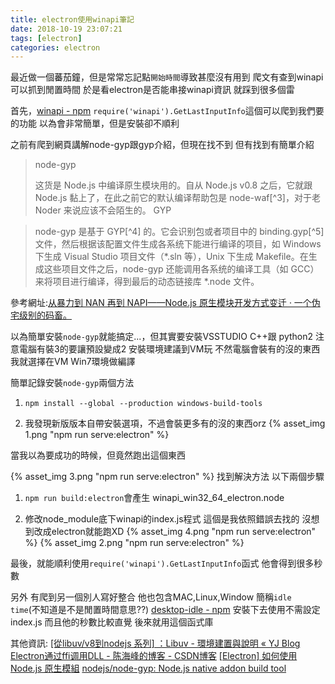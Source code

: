 ```yaml
---
title: electron使用winapi筆記
date: 2018-10-19 23:07:21
tags: [electron]
categories: electron
---
```


最近做一個蕃茄鐘，但是常常忘記點`開始時間`導致甚麼沒有用到
爬文有查到winapi可以抓到閒置時間
於是看electron是否能串接winapi資訊
就踩到很多個雷

<!--more-->

首先，[winapi - npm](https://www.npmjs.com/package/winapi)
`require('winapi').GetLastInputInfo`這個可以爬到我們要的功能
以為會非常簡單，但是安裝卻不順利

之前有爬到網頁講解node-gyp跟gyp介紹，但現在找不到
但有找到有簡單介紹
>node-gyp
>
>这货是 Node.js 中编译原生模块用的。自从 Node.js v0.8 之后，它就跟 Node.js 黏上了，在此之前它的默认编译帮助包是 node-waf[^3]，对于老 Noder 来说应该不会陌生的。
>GYP

>node-gyp 是基于 GYP[^4] 的。它会识别包或者项目中的 binding.gyp[^5] 文件，然后根据该配置文件生成各系统下能进行编译的项目，如 Windows 下生成 Visual Studio 项目文件（*.sln 等），Unix 下生成 Makefile。在生成这些项目文件之后，node-gyp 还能调用各系统的编译工具（如 GCC）来将项目进行编译，得到最后的动态链接库 *.node 文件。

參考網址:[从暴力到 NAN 再到 NAPI——Node.js 原生模块开发方式变迁 · 一个伪宅级别的码畜。](https://xcoder.in/2017/07/01/nodejs-addon-history/)


以為簡單安裝`node-gyp`就能搞定...，但其實要安裝VSSTUDIO C++跟 python2
注意電腦有裝3的要讓預設變成2
安裝環境建議到VM玩
不然電腦會裝有的沒的東西
我就選擇在VM Win7環境做編譯

簡單記錄安裝`node-gyp`兩個方法

1. `npm install --global --production windows-build-tools`

2. 我發現新版版本自帶安裝選項，不過會裝更多有的沒的東西orz
{% asset_img 1.png "npm run serve:electron" %}


當我以為要成功的時候，但竟然跑出這個東西

{% asset_img 3.png "npm run serve:electron" %}
找到解決方法
以下兩個步驟
1. `npm run build:electron`會產生 winapi_win32_64_electron.node

2. 修改node_module底下winapi的index.js程式
這個是我依照錯誤去找的
沒想到改成electron就能跑XD
{% asset_img 4.png "npm run serve:electron" %}
{% asset_img 2.png "npm run serve:electron" %}


最後，就能順利使用`require('winapi').GetLastInputInfo`函式
他會得到很多秒數

另外
有爬到另一個別人寫好整合
他也包含MAC,Linux,Window 簡稱`idle time`(不知道是不是閒置時間意思??)
[desktop-idle - npm](https://www.npmjs.com/package/desktop-idle)
安裝下去使用不需設定index.js
而且他的秒數比較直覺
後來就用這個函式庫


其他資訊:
[[從libuv/v8到nodejs 系列] ：Libuv - 環境建置與說明 « YJ Blog](http://sj82516-blog.logdown.com/posts/3903966/from-libuv-v8-to-nodejs-series-libuv-environment-setting-and-description)
[Electron通过ffi调用DLL - 陈海峰的博客 - CSDN博客](https://blog.csdn.net/chenhaifeng2016/article/details/75007006)
[[Electron] 如何使用 Node.js 原生模組](https://note.pcwu.net/2017/03/29/js-electron-nodejs-modules/)
[nodejs/node-gyp: Node.js native addon build tool](https://github.com/nodejs/node-gyp#installation)
